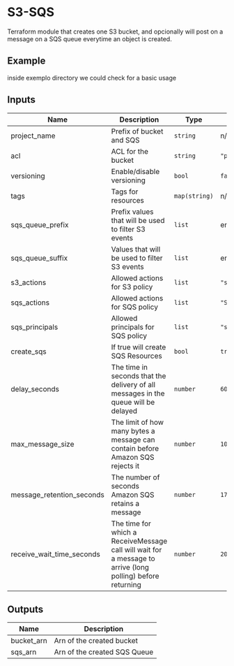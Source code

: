 # S3-SQS
Terraform module that creates one S3 bucket, and opcionally will post on a message on a SQS queue everytime an object is created. 


## Example
inside exemplo directory we could check for a basic usage

## Inputs

| Name | Description | Type | Default | Required |
|------|-------------|------|---------|:-----:|
| project_name | Prefix of bucket and SQS | `string` | n/a | yes |
| acl | ACL for the bucket | `string` | `"private"` | no |
| versioning | Enable/disable versioning | `bool` | `false` | no |
| tags | Tags for resources | `map(string)` | n/a | yes |
| sqs_queue_prefix | Prefix values that will be used to filter S3 events | `list` | empty | no |
| sqs_queue_suffix | Values that will be used to filter S3 events | `list` | empty | no |
| s3_actions | Allowed actions for S3 policy | `list` | `"s3:*"` | no |
| sqs_actions | Allowed actions for SQS policy | `list` | `"SQS:SendMessage"` | no |
| sqs_principals | Allowed principals for SQS policy | `list` | `"s3.amazonaws.com"` | no |
| create_sqs | If true will create SQS Resources | `bool` | `true` | no |
| delay_seconds | The time in seconds that the delivery of all messages in the queue will be delayed | `number` | `60` | no |
| max_message_size | The limit of how many bytes a message can contain before Amazon SQS rejects it | `number` | `1024` | no |
| message_retention_seconds | The number of seconds Amazon SQS retains a message  | `number` | `172800` | no |
| receive_wait_time_seconds | The time for which a ReceiveMessage call will wait for a message to arrive (long polling) before returning | `number` | `20` | no |


## Outputs

| Name | Description |
|------|-------------|
| bucket_arn | Arn of the created bucket |
| sqs_arn | Arn of the created SQS Queue |
